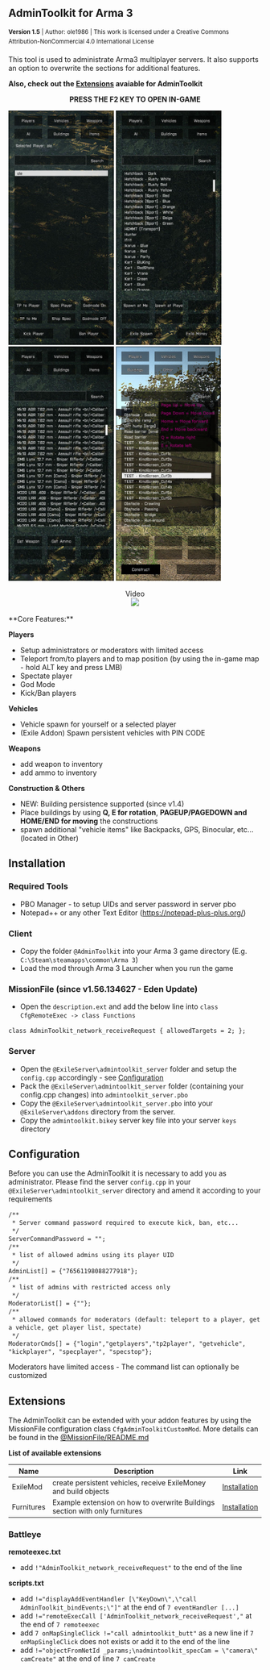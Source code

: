 ## AdminToolkit for Arma 3
<sup>**Version 1.5** | Author: ole1986 | This work is licensed under a Creative Commons Attribution-NonCommercial 4.0 International License</sup>

This tool is used to administrate Arma3 multiplayer servers. 
It also supports an option to overwrite the sections for additional features. 

**Also, check out the <a href="#extensions">Extensions</a> avaiable for AdminToolkit**

**<p align="center">PRESS THE F2 KEY TO OPEN IN-GAME</p>**

<img src="images/a3-atk-players.jpg" width="210" title="Manage players">
<img src="images/a3-atk-vehicles.jpg" width="210" title="Spawn vehicles">
<img src="images/a3-atk-weapons.jpg" width="210" title="Get weapons">
<img src="images/a3-atk-construct.jpg" width="210" title="Construction">

<p align="center">
Video<br/>
<a href="https://www.youtube.com/watch?v=Hznh7DSM38E" target="_blank"><img src="http://img.youtube.com/vi/Hznh7DSM38E/0.jpg" /></a>
</p>
**Core Features:**

**Players**
- Setup administrators or moderators with limited access
- Teleport from/to players and to map position (by using the in-game map - hold ALT key and press LMB)
- Spectate player
- God Mode
- Kick/Ban players

**Vehicles**
- Vehicle spawn for yourself or a selected player
- (Exile Addon) Spawn persistent vehicles with PIN CODE

**Weapons**
- add weapon to inventory
- add ammo to inventory

**Construction & Others**
- NEW: Building persistence supported (since v1.4)
- Place buildings by using **Q, E for rotation**, **PAGEUP/PAGEDOWN and HOME/END for moving** the constructions
- spawn additional "vehicle items" like Backpacks, GPS, Binocular, etc... (located in Other)

## Installation

### Required Tools

+ PBO Manager - to setup UIDs and server password in server pbo
+ Notepad++ or any other Text Editor (https://notepad-plus-plus.org/)

### Client

+ Copy the folder `@AdminToolkit` into your Arma 3 game directory (E.g. `C:\Steam\steamapps\common\Arma 3`) 
+ Load the mod through Arma 3 Launcher when you run the game

### MissionFile (**since v1.56.134627 - Eden Update**)

+ Open the `description.ext` and add the below line into `class CfgRemoteExec -> class Functions`

```
class AdminToolkit_network_receiveRequest { allowedTargets = 2; };
```

### Server

+ Open the `@ExileServer\admintoolkit_server` folder and setup the `config.cpp` accordingly - see <a href="#configuration">Configuration</a>
+ Pack the `@ExileServer\admintoolkit_server` folder (containing your config.cpp changes) into `admintoolkit_server.pbo`
+ Copy the `@ExileServer\admintoolkit_server.pbo` into your `@ExileServer\addons` directory from the server.
+ Copy the `admintoolkit.bikey` server key file into your server `keys` directory

## Configuration

Before you can use the AdminToolkit it is necessary to add you as administrator.
Please find the server `config.cpp` in your `@ExileServer\admintoolkit_server` directory and amend it according to your requirements

```
/**
 * Server command password required to execute kick, ban, etc...
 */
ServerCommandPassword = "";
/**
 * list of allowed admins using its player UID
 */
AdminList[] = {"76561198088277918"};
/**
 * list of admins with restricted access only
 */
ModeratorList[] = {""};
/**
 * allowed commands for moderators (default: teleport to a player, get a vehicle, get player list, spectate)
 */
ModeratorCmds[] = {"login","getplayers","tp2player", "getvehicle", "kickplayer", "specplayer", "specstop"};
```

Moderators have limited access - The command list can optionally be customized

## Extensions

The AdminToolkit can be extended with your addon features by using the MissionFile configuration class `CfgAdminToolkitCustomMod`.
More details can be found in the <a href="%40MissionFile/README.md">@MissionFile/README.md</a>

**List of available extensions**

| Name       | Description                                                      | Link
| ---------- | ---------------------------------------------------------------- | ----
| ExileMod   | create persistent vehicles, receive ExileMoney and build objects | <a href="@MissionFile/README.exile.md">Installation</a>
| Furnitures | Example extension on how to overwrite Buildings section with only furnitures | <a href="@MissionFile/README.furniture.md">Installation</a>

### Battleye

**remoteexec.txt**

+ add `!"AdminToolkit_network_receiveRequest"` to the end of the line

**scripts.txt**

+ add `!="displayAddEventHandler [\"KeyDown\",\"call AdminToolkit_bindEvents;\"]"` at the end of `7 eventHandler [...]`
+ add `!="remoteExecCall ['AdminToolkit_network_receiveRequest',"` at the end of `7 remoteexec`
+ add `7 onMapSingleClick !="call admintoolkit_butt"` as a new line if `7 onMapSingleClick` does not exists or add it to the end of the line
+ add `!="objectFromNetId _params;\nadmintoolkit_specCam = \"camera\" camCreate"` at the end of line `7 camCreate`
